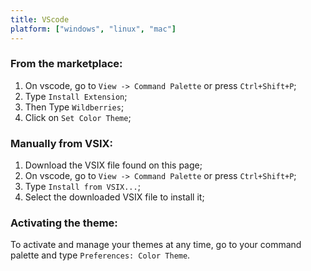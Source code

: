```yaml
---
title: VScode
platform: ["windows", "linux", "mac"]
---
```


### From the marketplace:

1. On vscode, go to `View -> Command Palette` or press `Ctrl+Shift+P`;
2. Type `Install Extension`;
3. Then Type `Wildberries`;
4. Click on `Set Color Theme`;

### Manually from VSIX:

1. Download the VSIX file found on this page;
2. On vscode, go to `View -> Command Palette` or press `Ctrl+Shift+P`;
3. Type `Install from VSIX...`;
4. Select the downloaded VSIX file to install it;

### Activating the theme:

To activate and manage your themes at any time, go to your command palette and type `Preferences: Color Theme`.
